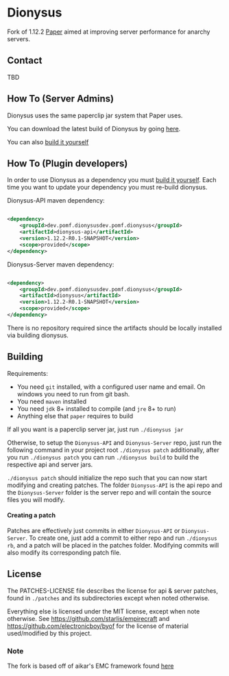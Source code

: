 # Dionysus

Fork of 1.12.2 [Paper](https://github.com/PaperMC/Paper) aimed at improving server performance for anarchy servers.

## Contact

TBD

## How To (Server Admins)

Dionysus uses the same paperclip jar system that Paper uses.

You can download the latest build of Dionysus by going [here](https://github.com/nopjmp/Dionysus/releases/latest).

You can also [build it yourself](https://github.com/nopjmp/Dionysus#building)

## How To (Plugin developers)

In order to use Dionysus as a dependency you must [build it yourself](https://github.com/nopjmp/Dionysus#building).
Each time you want to update your dependency you must re-build dionysus.

Dionysus-API maven dependency:

```xml

<dependency>
    <groupId>dev.pomf.dionysusdev.pomf.dionysus</groupId>
    <artifactId>dionysus-api</artifactId>
    <version>1.12.2-R0.1-SNAPSHOT</version>
    <scope>provided</scope>
</dependency>
```

Dionysus-Server maven dependency:

```xml

<dependency>
    <groupId>dev.pomf.dionysusdev.pomf.dionysus</groupId>
    <artifactId>dionysus</artifactId>
    <version>1.12.2-R0.1-SNAPSHOT</version>
    <scope>provided</scope>
</dependency>
```

There is no repository required since the artifacts should be locally installed
via building dionysus.

## Building

Requirements:

- You need `git` installed, with a configured user name and email.
  On windows you need to run from git bash.
- You need `maven` installed
- You need `jdk` 8+ installed to compile (and `jre` 8+ to run)
- Anything else that `paper` requires to build

If all you want is a paperclip server jar, just run `./dionysus jar`

Otherwise, to setup the `Dionysus-API` and `Dionysus-Server` repo, just run the following command
in your project root `./dionysus patch` additionally, after you run `./dionysus patch` you can run `./dionysus build` to build the
respective api and server jars.

`./dionysus patch` should initialize the repo such that you can now start modifying and creating
patches. The folder `Dionysus-API` is the api repo and the `Dionysus-Server` folder
is the server repo and will contain the source files you will modify.

#### Creating a patch

Patches are effectively just commits in either `Dionysus-API` or `Dionysus-Server`.
To create one, just add a commit to either repo and run `./dionysus rb`, and a
patch will be placed in the patches folder. Modifying commits will also modify its
corresponding patch file.

## License

The PATCHES-LICENSE file describes the license for api & server patches,
found in `./patches` and its subdirectories except when noted otherwise.

Everything else is licensed under the MIT license, except when note otherwise.
See https://github.com/starlis/empirecraft and https://github.com/electronicboy/byof
for the license of material used/modified by this project.

### Note

The fork is based off of aikar's EMC framework found [here](https://github.com/starlis/empirecraft)
